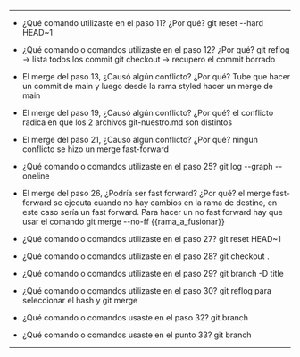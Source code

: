 ***
- ¿Qué comando utilizaste en el paso 11? ¿Por qué?
git reset --hard HEAD~1

- ¿Qué comando o comandos utilizaste en el paso 12? ¿Por qué?
git reflog -> lista todos los commit
git checkout <hash> -> recupero el commit borrado

- El merge del paso 13, ¿Causó algún conflicto? ¿Por qué?
Tube que hacer un commit de main y luego desde la rama styled hacer un merge de main

- El merge del paso 19, ¿Causó algún conflicto? ¿Por qué?
el conflicto radica en que los 2 archivos git-nuestro.md son distintos

- El merge del paso 21, ¿Causó algún conflicto? ¿Por qué?
ningun conflicto se hizo un merge fast-forward

- ¿Qué comando o comandos utilizaste en el paso 25?
git log --graph --oneline

- El merge del paso 26, ¿Podría ser fast forward? ¿Por qué?
el merge fast-forward se ejecuta cuando no hay cambios en la rama de destino, en este caso sería un fast 
forward. Para hacer un no fast forward hay que usar el comando git merge --no-ff {{rama_a_fusionar}}

- ¿Qué comando o comandos utilizaste en el paso 27?
git reset HEAD~1

- ¿Qué comando o comandos utilizaste en el paso 28?
git checkout <hash> .

- ¿Qué comando o comandos utilizaste en el paso 29?
git branch -D title

- ¿Qué comando o comandos utilizaste en el paso 30?
git reflog para seleccionar el hash y git merge <hash>

- ¿Qué comando o comandos usaste en el paso 32?
git branch <hash commit inicial>

- ¿Qué comando o comandos usaste en el punto 33?
git branch <hash estado final>
***

